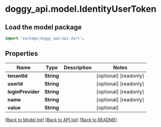 # doggy_api.model.IdentityUserToken

## Load the model package
```dart
import 'package:doggy_api/api.dart';
```

## Properties
Name | Type | Description | Notes
------------ | ------------- | ------------- | -------------
**tenantId** | **String** |  | [optional] [readonly] 
**userId** | **String** |  | [optional] [readonly] 
**loginProvider** | **String** |  | [optional] [readonly] 
**name** | **String** |  | [optional] [readonly] 
**value** | **String** |  | [optional] 

[[Back to Model list]](../README.md#documentation-for-models) [[Back to API list]](../README.md#documentation-for-api-endpoints) [[Back to README]](../README.md)


